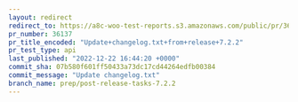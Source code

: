 ```yaml
---
layout: redirect
redirect_to: https://a8c-woo-test-reports.s3.amazonaws.com/public/pr/36137/api/index.html
pr_number: 36137
pr_title_encoded: "Update+changelog.txt+from+release+7.2.2"
pr_test_type: api
last_published: "2022-12-22 16:44:20 +0000"
commit_sha: 07b580f601ff50433a73dc17cd44264edfb00384
commit_message: "Update changelog.txt"
branch_name: prep/post-release-tasks-7.2.2
---
```

